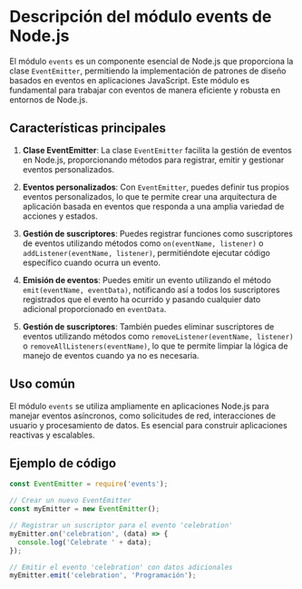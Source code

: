 # Descripción del módulo events de Node.js

El módulo `events` es un componente esencial de Node.js que proporciona la clase `EventEmitter`, permitiendo la implementación de patrones de diseño basados en eventos en aplicaciones JavaScript. Este módulo es fundamental para trabajar con eventos de manera eficiente y robusta en entornos de Node.js.

## Características principales

1. **Clase EventEmitter**: La clase `EventEmitter` facilita la gestión de eventos en Node.js, proporcionando métodos para registrar, emitir y gestionar eventos personalizados.

2. **Eventos personalizados**: Con `EventEmitter`, puedes definir tus propios eventos personalizados, lo que te permite crear una arquitectura de aplicación basada en eventos que responda a una amplia variedad de acciones y estados.

3. **Gestión de suscriptores**: Puedes registrar funciones como suscriptores de eventos utilizando métodos como `on(eventName, listener)` o `addListener(eventName, listener)`, permitiéndote ejecutar código específico cuando ocurra un evento.

4. **Emisión de eventos**: Puedes emitir un evento utilizando el método `emit(eventName, eventData)`, notificando así a todos los suscriptores registrados que el evento ha ocurrido y pasando cualquier dato adicional proporcionado en `eventData`.

5. **Gestión de suscriptores**: También puedes eliminar suscriptores de eventos utilizando métodos como `removeListener(eventName, listener)` o `removeAllListeners(eventName)`, lo que te permite limpiar la lógica de manejo de eventos cuando ya no es necesaria.

## Uso común

El módulo `events` se utiliza ampliamente en aplicaciones Node.js para manejar eventos asíncronos, como solicitudes de red, interacciones de usuario y procesamiento de datos. Es esencial para construir aplicaciones reactivas y escalables.

## Ejemplo de código

```javascript
const EventEmitter = require('events');

// Crear un nuevo EventEmitter
const myEmitter = new EventEmitter();

// Registrar un suscriptor para el evento 'celebration'
myEmitter.on('celebration', (data) => {
  console.log('Celebrate ' + data);
});

// Emitir el evento 'celebration' con datos adicionales
myEmitter.emit('celebration', 'Programación');
